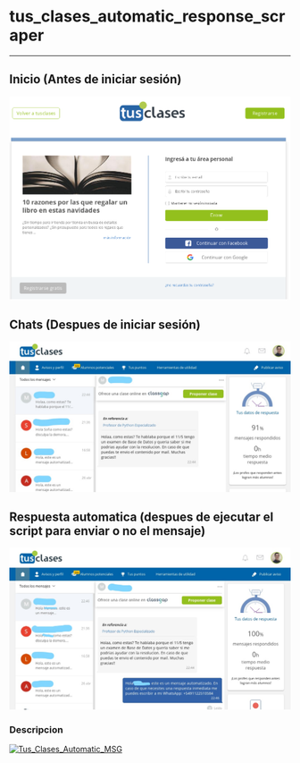 # tus_clases_automatic_response_scraper
---
## Inicio (Antes de iniciar sesión)
![inicio](https://github.com/engcarlosperezmolero/tus_clases_automatic_response_scraper/blob/main/images/tuclases_inicio.png)

## Chats (Despues de iniciar sesión)
![chats](https://github.com/engcarlosperezmolero/tus_clases_automatic_response_scraper/blob/main/images/tusclases_chats.jpg)

## Respuesta automatica (despues de ejecutar el script para enviar o no el mensaje)
![msg_auto](https://github.com/engcarlosperezmolero/tus_clases_automatic_response_scraper/blob/main/images/tusclases_msjauto.jpg)

### Descripcion

[![Tus_Clases_Automatic_MSG](https://github.com/engcarlosperezmolero/tus_clases_automatic_response_scraper/actions/workflows/push.yml/badge.svg?event=schedule)](https://github.com/engcarlosperezmolero/tus_clases_automatic_response_scraper/actions/workflows/push.yml)
